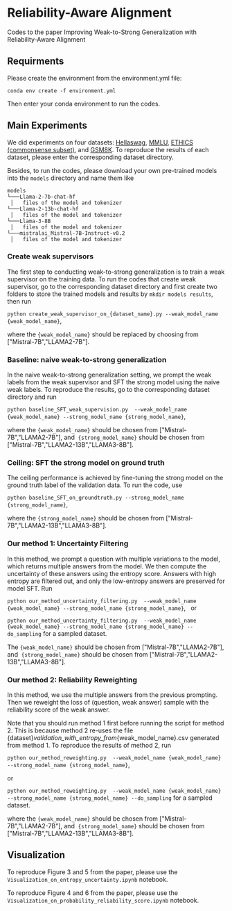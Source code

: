 
# Reliability-Aware Alignment

Codes to the paper Improving Weak-to-Strong Generalization with Reliability-Aware Alignment


## Requirments

Please create the environment from the environment.yml file:

```conda env create -f environment.yml```

Then enter your conda environment to run the codes.


## Main Experiments

We did experiments on four datasets: [Hellaswag](https://huggingface.co/datasets/Rowan/hellaswag), [MMLU](https://huggingface.co/datasets/cais/mmlu), [ETHICS (commonsense subset)](https://github.com/hendrycks/ethics), and [GSM8K](https://huggingface.co/datasets/openai/gsm8k). To reproduce the results of each dataset, please enter the corresponding dataset directory.

Besides, to run the codes, please download your own pre-trained models into the ```models``` directory and name them like 
```
models
└───Llama-2-7b-chat-hf
 │   files of the model and tokenizer
└───Llama-2-13b-chat-hf
 │   files of the model and tokenizer
└───Llama-3-8B
 │   files of the model and tokenizer
└───mistralai_Mistral-7B-Instruct-v0.2
 │   files of the model and tokenizer
```

### Create weak supervisors

The first step to conducting weak-to-strong generalization is to train a weak supervisor on the training data. To run the codes that create weak supervisor, go to the corresponding dataset directory and first create two folders to store the trained models and results by ```mkdir models results```, then run

```python create_weak_supervisor_on_{dataset_name}.py --weak_model_name {weak_model_name}```,

where the ```{weak_model_name}``` should be replaced by choosing from ["Mistral-7B","LLAMA2-7B"].


### Baseline: naive weak-to-strong generalization

In the naive weak-to-strong generalization setting, we prompt the weak labels from the weak supervisor and SFT the strong model using the naive weak labels. To reproduce the results, go to the corresponding dataset directory and run

```python baseline_SFT_weak_supervision.py  --weak_model_name {weak_model_name} --strong_model_name {strong_model_name}```,

where the ```{weak_model_name}``` should be chosen from ["Mistral-7B","LLAMA2-7B"], and  ```{strong_model_name}``` should be chosen from ["Mistral-7B","LLAMA2-13B","LLAMA3-8B"].  

### Ceiling: SFT the strong model on ground truth

The ceiling performance is achieved by fine-tuning the strong model on the ground truth label of the validation data. To run the code, use

```python baseline_SFT_on_groundtruth.py --strong_model_name {strong_model_name}```,

where the ```{strong_model_name}``` should be chosen from ["Mistral-7B","LLAMA2-13B","LLAMA3-8B"].

### Our method 1: Uncertainty Filtering

In this method, we prompt a question with multiple variations to the model, which returns multiple answers from the model. We then compute the uncertainty of these answers using the entropy score. Answers with high entropy are filtered out, and only the low-entropy answers are preserved for model SFT. Run

```python our_method_uncertainty_filtering.py  --weak_model_name {weak_model_name} --strong_model_name {strong_model_name}```,
 
or 

```python our_method_uncertainty_filtering.py  --weak_model_name {weak_model_name} --strong_model_name {strong_model_name} --do_sampling``` for a sampled dataset.
 

The ```{weak_model_name}``` should be chosen from ["Mistral-7B","LLAMA2-7B"], and  ```{strong_model_name}``` should be chosen from ["Mistral-7B","LLAMA2-13B","LLAMA3-8B"].  

### Our method 2: Reliability Reweighting

In this method, we use the multiple answers from the previous prompting. Then we reweight the loss of (question, weak answer) sample with the reliability score of the weak answer. 

Note that you should run method 1 first before running the script for method 2. This is because method 2 re-uses the file {dataset}_validation_with_entropy_from_{weak_model_name}.csv generated from method 1. To reproduce the results of method 2, run

```python our_method_reweighting.py  --weak_model_name {weak_model_name} --strong_model_name {strong_model_name}```,

or 

```python our_method_reweighting.py  --weak_model_name {weak_model_name} --strong_model_name {strong_model_name} --do_sampling``` for a sampled dataset.


where the ```{weak_model_name}``` should be chosen from ["Mistral-7B","LLAMA2-7B"], and  ```{strong_model_name}``` should be chosen from ["Mistral-7B","LLAMA2-13B","LLAMA3-8B"].  



## Visualization

To reproduce Figure 3 and 5 from the paper, please use the ```Visualization_on_entropy_uncertainty.ipynb``` notebook.

To reproduce Figure 4 and 6 from the paper, please use the ```Visualization_on_probability_reliability_score.ipynb``` notebook.
